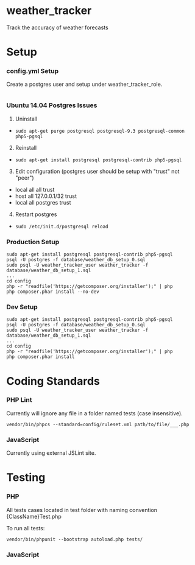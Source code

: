 weather_tracker
===============

Track the accuracy of weather forecasts

Setup
===============

### config.yml Setup

Create a postgres user and setup under weather_tracker_role.
```

```

### Ubuntu 14.04 Postgres Issues
1. Uninstall
  - ```sudo apt-get purge postgresql postgresql-9.3 postgresql-common php5-pgsql```
2. Reinstall
  - ```sudo apt-get install postgresql postgresql-contrib php5-pgsql```
3. Edit configuration (postgres user should be setup with "trust" not "peer")
  - local   all             all                                     trust
  - host    all             127.0.0.1/32                            trust
  - local   all             postgres                                trust
4. Restart postgres
  - ```sudo /etc/init.d/postgresql reload```

### Production Setup
```
sudo apt-get install postgresql postgresql-contrib php5-pgsql
psql -U postgres -f database/weather_db_setup_0.sql
sudo psql -U weather_tracker_user weather_tracker -f database/weather_db_setup_1.sql
...
cd config
php -r "readfile('https://getcomposer.org/installer');" | php
php composer.phar install --no-dev
```

### Dev Setup
```
sudo apt-get install postgresql postgresql-contrib php5-pgsql
psql -U postgres -f database/weather_db_setup_0.sql
sudo psql -U weather_tracker_user weather_tracker -f database/weather_db_setup_1.sql
...
cd config
php -r "readfile('https://getcomposer.org/installer');" | php
php composer.phar install
```

Coding Standards
================
### PHP Lint
Currently will ignore any file in a folder named tests (case insensitive).
```
vendor/bin/phpcs --standard=config/ruleset.xml path/to/file/___.php
```

### JavaScript
Currently using external JSLint site.

Testing
================
### PHP
All tests cases located in test folder with naming convention {ClassName}Test.php

To run all tests:
```
vendor/bin/phpunit --bootstrap autoload.php tests/
```

### JavaScript